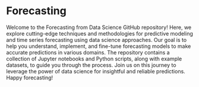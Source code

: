 # Forecasting
Welcome to the Forecasting from Data Science GitHub repository! Here, we explore cutting-edge techniques and methodologies for predictive modeling and time series forecasting using data science approaches. Our goal is to help you understand, implement, and fine-tune forecasting models to make accurate predictions in various domains. The repository contains a collection of Jupyter notebooks and Python scripts, along with example datasets, to guide you through the process. Join us on this journey to leverage the power of data science for insightful and reliable predictions. Happy forecasting! 
